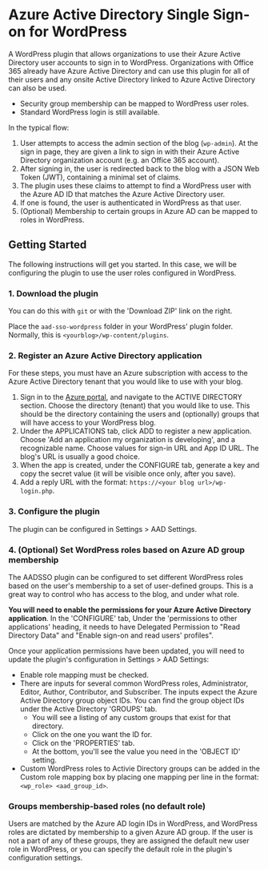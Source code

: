 # Azure Active Directory Single Sign-on for WordPress

A WordPress plugin that allows organizations to use their Azure Active Directory
user accounts to sign in to WordPress. Organizations with Office 365 already have
Azure Active Directory and can use this plugin for all of their users and any onsite
Active Directory linked to Azure Active Directory can also be used.

- Security group membership can be mapped to WordPress user roles.
- Standard WordPress login is still available.

In the typical flow:

1. User attempts to access the admin section of the blog (`wp-admin`). At the sign in page, they are given a link to sign in with their Azure Active Directory organization account (e.g. an Office 365 account).
2. After signing in, the user is redirected back to the blog with a JSON Web Token (JWT), containing a minimal set of claims.
3. The plugin uses these claims to attempt to find a WordPress user with the Azure AD ID that matches the Azure Active Directory user.
4. If one is found, the user is authenticated in WordPress as that user.
5. (Optional) Membership to certain groups in Azure AD can be mapped to roles in WordPress.

## Getting Started

The following instructions will get you started. In this case, we will be configuring the plugin to use the user roles configured in WordPress.

### 1. Download the plugin

You can do this with `git` or with the 'Download ZIP' link on the right.

Place the `aad-sso-wordpress` folder in your WordPress' plugin folder. Normally, this is `<yourblog>/wp-content/plugins`.

### 2. Register an Azure Active Directory application

For these steps, you must have an Azure subscription with access to the Azure Active Directory tenant that you would like to use with your blog.

1. Sign in to the [Azure portal](https://manage.windowsazure.com), and navigate to the ACTIVE DIRECTORY section. Choose the directory (tenant) that you would like to use. This should be the directory containing the users and (optionally) groups that will have access to your WordPress blog.
3. Under the APPLICATIONS tab, click ADD to register a new application. Choose 'Add an application my organization is developing', and a recognizable name. Choose values for sign-in URL and App ID URL. The blog's URL is usually a good choice.
4. When the app is created, under the CONFIGURE tab, generate a key and copy the secret value (it will be visible once only, after you save).
5. Add a reply URL with the format: `https://<your blog url>/wp-login.php`.

### 3. Configure the plugin

The plugin can be configured in Settings > AAD Settings.

### 4. (Optional) Set WordPress roles based on Azure AD group membership

The AADSSO plugin can be configured to set different WordPress roles based on the user's membership to a set of user-defined groups. This is a great way to control who has access to the blog, and under what role.

**You will need to enable the permissions for your Azure Active Directory application**. In the 'CONFIGURE' tab, Under the 'permissions to other applications' heading, it needs to have Delegated Permission to "Read Directory Data" and "Enable sign-on and read users' profiles".

Once your application permissions have been updated, you will need to update the plugin's configuration in Settings > AAD Settings:

- Enable role mapping must be checked.
- There are inputs for several common WordPress roles, Administrator, Editor, Author, Contributor, and Subscriber. The inputs expect the Azure Active Directory group object IDs. You can find the group object IDs under the Active Directory 'GROUPS' tab.
	- You will see a listing of any custom groups that exist for that directory.
	- Click on the one you want the ID for.
	- Click on the 'PROPERTIES' tab.
	- At the bottom, you'll see the value you need in the 'OBJECT ID' setting.
- Custom WordPress roles to Activie Directory groups can be added in the Custom role mapping box by placing one mapping per line in the format: `<wp_role> <aad_group_id>`.

### Groups membership-based roles (no default role)

Users are matched by the Azure AD login IDs in WordPress, and WordPress roles are dictated by membership to a given Azure AD group. If the user is not a part of any of these groups, they are assigned the default new user role in WordPress, or you can specify the default role in the plugin's configuration settings.
